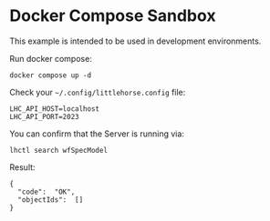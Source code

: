 # Docker Compose Sandbox

This example is intended to be used in development environments.

Run docker compose:

```
docker compose up -d
```

Check your `~/.config/littlehorse.config` file:

```
LHC_API_HOST=localhost
LHC_API_PORT=2023
```

You can confirm that the Server is running via:

```
lhctl search wfSpecModel
```

Result:

```
{
  "code":  "OK",
  "objectIds":  []
}
```
